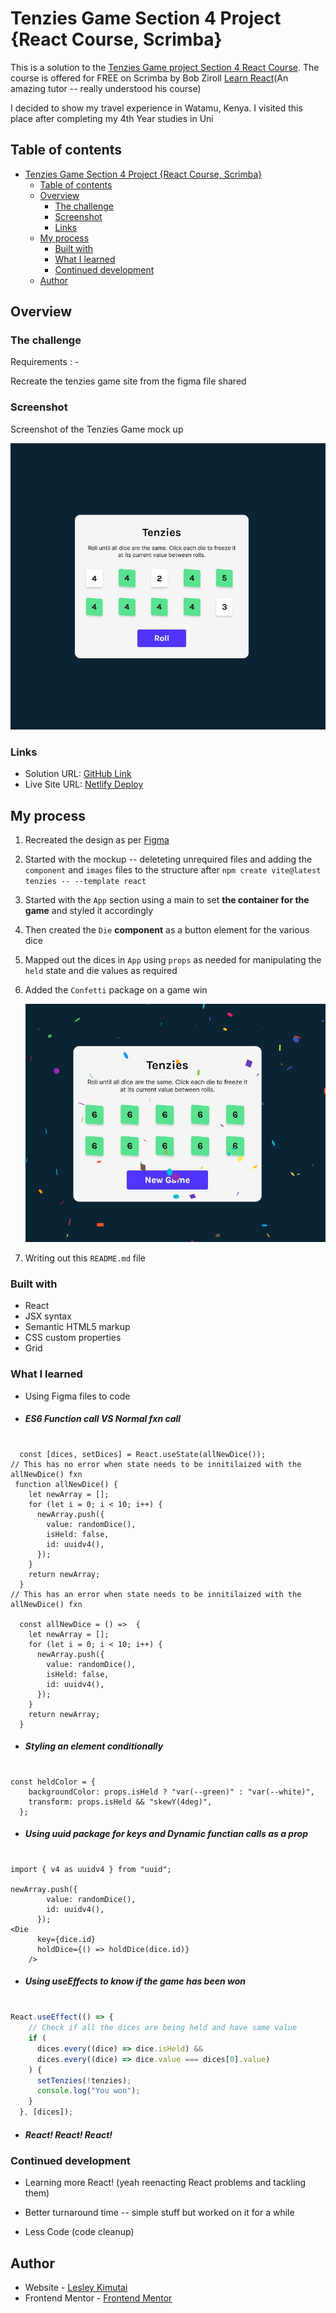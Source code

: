 # Tenzies Game Section 4 Project {React Course, Scrimba}

This is a solution to the [Tenzies Game project Section 4 React Course](https://scrimba.com/playlist/pYkgpAP).
The course is offered for FREE on Scrimba by Bob Ziroll [Learn React](https://scrimba.com/learn/learnreact)(An amazing tutor -- really understood his course)

I decided to show my travel experience in Watamu, Kenya. I visited this place after completing my 4th Year studies in Uni

## Table of contents

- [Tenzies Game Section 4 Project {React Course, Scrimba}](#tenzies-game-section-4-project-react-course-scrimba)
  - [Table of contents](#table-of-contents)
  - [Overview](#overview)
    - [The challenge](#the-challenge)
    - [Screenshot](#screenshot)
    - [Links](#links)
  - [My process](#my-process)
    - [Built with](#built-with)
    - [What I learned](#what-i-learned)
    - [Continued development](#continued-development)
  - [Author](#author)

## Overview

### The challenge

Requirements : -

Recreate the tenzies game site from the figma file shared

### Screenshot

Screenshot of the Tenzies Game mock up

![](./src/assets/images/screenshot.jpg)

### Links

- Solution URL: [GitHub Link](https://github.com/Javascript30/Tenzies.git)
- Live Site URL: [Netlify Deploy](https://Memeleskim.netlify.app/)

## My process

1. Recreated the design as per [Figma](https://www.figma.com/file/FqsxRUhAaXM4ezddQK0CdR/Tenzies?t=x9dXpAPbXuK7Yl3h-0)

2. Started with the mockup -- deleteting unrequired files and adding the `component` and `images` files to the structure after `npm create vite@latest tenzies -- --template react`

3. Started with the `App` section using a main to set __the container for the game__ and styled it accordingly

4. Then created the `Die` **component** as a button element for the various dice 
   
5. Mapped out the dices in `App` using `props` as needed for manipulating the `held` state and die values as required  
   

6. Added the `Confetti` package on a game win 
   
   ![](./src/assets/images/conffeti.jpg)

7. Writing out this `README.md` file

### Built with

- React
- JSX syntax
- Semantic HTML5 markup
- CSS custom properties
- Grid

### What I learned

- Using Figma files to code

- ##### ES6 Function call VS Normal fxn call

```JSX

  const [dices, setDices] = React.useState(allNewDice());
// This has no error when state needs to be innitilaized with the allNewDice() fxn
 function allNewDice() {
    let newArray = [];
    for (let i = 0; i < 10; i++) {
      newArray.push({
        value: randomDice(),
        isHeld: false,
        id: uuidv4(),
      });
    }
    return newArray;
  }
// This has an error when state needs to be innitilaized with the allNewDice() fxn
  
  const allNewDice = () =>  {
    let newArray = [];
    for (let i = 0; i < 10; i++) {
      newArray.push({
        value: randomDice(),
        isHeld: false,
        id: uuidv4(),
      });
    }
    return newArray;
  }
```

- ##### Styling an element conditionally

```JSX

const heldColor = {
    backgroundColor: props.isHeld ? "var(--green)" : "var(--white)",
    transform: props.isHeld && "skewY(4deg)",
  };

```

- ##### Using uuid package for keys and Dynamic functian calls as a prop 

```JSX

import { v4 as uuidv4 } from "uuid";

newArray.push({
        value: randomDice(),
        id: uuidv4(),
      });
<Die
      key={dice.id}
      holdDice={() => holdDice(dice.id)}
    />
```

- ##### Using useEffects to know if the game has been won

```jsx

React.useEffect(() => {
    // Check if all the dices are being held and have same value
    if (
      dices.every((dice) => dice.isHeld) &&
      dices.every((dice) => dice.value === dices[0].value)
    ) {
      setTenzies(!tenzies);
      console.log("You won");
    }
  }, [dices]);

```

- ##### React! React! React!

### Continued development

- Learning more React! (yeah reenacting React problems and tackling them)

- Better turnaround time -- simple stuff but worked on it for a while

- Less Code (code cleanup)

## Author

- Website - [Lesley Kimutai](https://leskim.github.io/myweb/)
- Frontend Mentor - [Frontend Mentor](https://www.frontendmentor.io/profile/Leskim)
